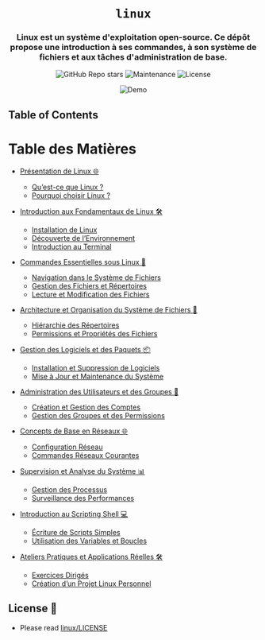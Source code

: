 <div align="center">

# `linux`

<h3>
    Linux est un système d'exploitation open-source. Ce dépôt propose une introduction à ses commandes, à son système de fichiers et aux tâches d'administration de base.
</h3>

<!-- Badges -->

![GitHub Repo stars](https://img.shields.io/github/stars/nemo256/linux?style=for-the-badge)
![Maintenance](https://shields.io/maintenance/yes/2024?style=for-the-badge)
![License](https://shields.io/github/license/nemo256/linux?style=for-the-badge)

<!-- Demo image -->

![Demo](demo.png)

</div>

<!-- TABLE OF CONTENTS -->

## Table of Contents

# Table des Matières

- [Présentation de Linux 🌐](#présentation-de-linux)

  - [Qu’est-ce que Linux ?](#quest-ce-que-linux)
  - [Pourquoi choisir Linux ?](#pourquoi-choisir-linux)

- [Introduction aux Fondamentaux de Linux 🛠️](#introduction-aux-fondamentaux-de-linux)

  - [Installation de Linux](#installation-de-linux)
  - [Découverte de l’Environnement](#découverte-de-lenvironnement)
  - [Introduction au Terminal](#introduction-au-terminal)

- [Commandes Essentielles sous Linux 📜](#commandes-essentielles-sous-linux)

  - [Navigation dans le Système de Fichiers](#navigation-dans-le-système-de-fichiers)
  - [Gestion des Fichiers et Répertoires](#gestion-des-fichiers-et-répertoires)
  - [Lecture et Modification des Fichiers](#lecture-et-modification-des-fichiers)

- [Architecture et Organisation du Système de Fichiers 📂](#architecture-et-organisation-du-système-de-fichiers)

  - [Hiérarchie des Répertoires](#hiérarchie-des-répertoires)
  - [Permissions et Propriétés des Fichiers](#permissions-et-propriétés-des-fichiers)

- [Gestion des Logiciels et des Paquets 📦](#gestion-des-logiciels-et-des-paquets)

  - [Installation et Suppression de Logiciels](#installation-et-suppression-de-logiciels)
  - [Mise à Jour et Maintenance du Système](#mise-à-jour-et-maintenance-du-système)

- [Administration des Utilisateurs et des Groupes 👤](#administration-des-utilisateurs-et-des-groupes)

  - [Création et Gestion des Comptes](#création-et-gestion-des-comptes)
  - [Gestion des Groupes et des Permissions](#gestion-des-groupes-et-des-permissions)

- [Concepts de Base en Réseaux 🌐](#concepts-de-base-en-réseaux)

  - [Configuration Réseau](#configuration-réseau)
  - [Commandes Réseaux Courantes](#commandes-réseaux-courantes)

- [Supervision et Analyse du Système 📊](#supervision-et-analyse-du-système)

  - [Gestion des Processus](#gestion-des-processus)
  - [Surveillance des Performances](#surveillance-des-performances)

- [Introduction au Scripting Shell 💻](#introduction-au-scripting-shell)

  - [Écriture de Scripts Simples](#écriture-de-scripts-simples)
  - [Utilisation des Variables et Boucles](#utilisation-des-variables-et-boucles)

- [Ateliers Pratiques et Applications Réelles 🛠️](#ateliers-pratiques-et-applications-réelles)
  - [Exercices Dirigés](#exercices-dirigés)
  - [Création d’un Projet Linux Personnel](#création-dun-projet-linux-personnel)

## License 📑

- Please read [linux/LICENSE](https://github.com/nemo256/linux/blob/master/LICENSE)
